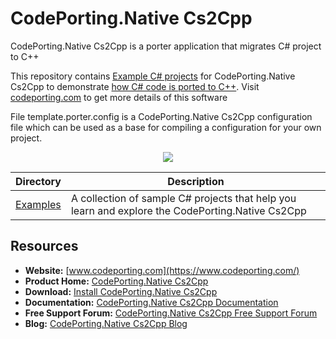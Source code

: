 ﻿# CodePorting.Native Cs2Cpp

CodePorting.Native Cs2Cpp is a porter application that migrates C# project to C++

This repository contains [Example C# projects](https://github.com/codeporting-native/codePorting-native-cs2cpp) for CodePorting.Native Cs2Cpp to demonstrate [how C# code is ported to C++](https://wiki.codeporting.com/cpp/Getting%20Started/). Visit [codeporting.com](https://www.codeporting.com/) to get more details of this software

File template.porter.config is a CodePorting.Native Cs2Cpp configuration file which can be used as a base for compiling a configuration for your own project.

<p align="center">

  <a title="Download complete sample C# projects code to test codeporting for C++" href="https://github.com/codeporting-native-cs2cpp/codePorting-native-cs2cpp/archive/master.zip">
	<img src="https://raw.github.com/AsposeExamples/java-examples-dashboard/master/images/downloadZip-Button-Large.png" />
  </a>
</p>

Directory | Description
--------- | -----------
[Examples](https://github.com/codeporting-native-cs2cpp)  | A collection of sample C# projects that help you learn and explore the CodePorting.Native Cs2Cpp

## Resources

+ **Website:** [www.codeporting.com](https://www.codeporting.com/)
+ **Product Home:** [CodePorting.Native Cs2Cpp](https://products.codeporting.com/)
+ **Download:** [Install CodePorting.Native Cs2Cpp](https://downloads.codeporting.com/)
+ **Documentation:** [CodePorting.Native Cs2Cpp Documentation](https://wiki.codeporting.com/cpp/)
+ **Free Support Forum:** [CodePorting.Native Cs2Cpp Free Support Forum](https://forum.codeporting.com/)
+ **Blog:** [CodePorting.Native Cs2Cpp Blog](https://blog.codeporting.com/)
